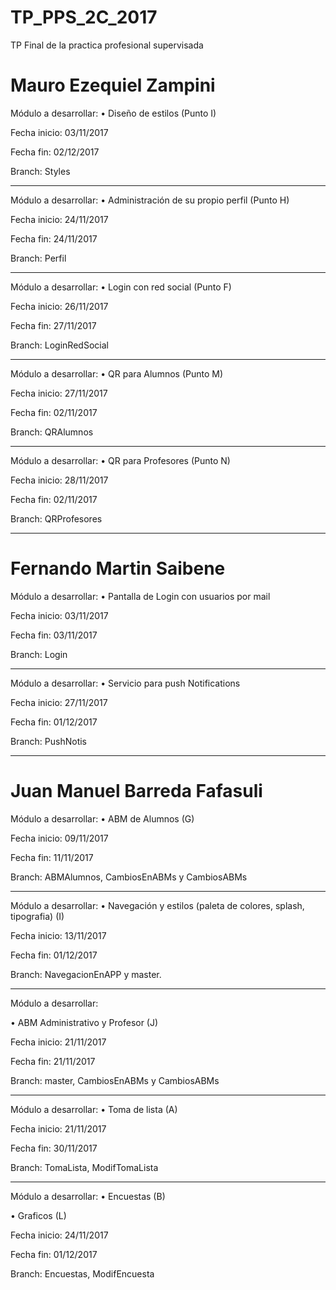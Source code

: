 # TP_PPS_2C_2017
TP Final de la practica profesional supervisada

# Mauro Ezequiel Zampini
Módulo a desarrollar:
• Diseño de estilos (Punto I)

Fecha inicio: 03/11/2017

Fecha fin: 02/12/2017

Branch: Styles

-------------------

Módulo a desarrollar:
• Administración de su propio perfil (Punto H)

Fecha inicio: 24/11/2017

Fecha fin: 24/11/2017

Branch: Perfil

-------------------

Módulo a desarrollar:
• Login con red social (Punto F)

Fecha inicio: 26/11/2017

Fecha fin: 27/11/2017

Branch: LoginRedSocial

-------------------

Módulo a desarrollar:
• QR para Alumnos (Punto M)

Fecha inicio: 27/11/2017

Fecha fin: 02/11/2017

Branch: QRAlumnos

-------------------

Módulo a desarrollar:
• QR para Profesores (Punto N)

Fecha inicio: 28/11/2017

Fecha fin: 02/11/2017

Branch: QRProfesores

-------------------

# Fernando Martin Saibene
Módulo a desarrollar:
• Pantalla de Login con usuarios por mail

Fecha inicio: 03/11/2017

Fecha fin: 03/11/2017

Branch: Login

-------------------
Módulo a desarrollar:
• Servicio para push Notifications

Fecha inicio: 27/11/2017

Fecha fin: 01/12/2017

Branch: PushNotis

-------------------

# Juan Manuel Barreda Fafasuli
Módulo a desarrollar: • ABM de Alumnos (G)

Fecha inicio: 09/11/2017

Fecha fin: 11/11/2017

Branch: ABMAlumnos, CambiosEnABMs y CambiosABMs

-------------------

Módulo a desarrollar: • Navegación y estilos (paleta de colores, splash, tipografia) (I)

Fecha inicio: 13/11/2017

Fecha fin: 01/12/2017

Branch: NavegacionEnAPP y master.

-------------------

Módulo a desarrollar: 

• ABM Administrativo y Profesor (J)

Fecha inicio: 21/11/2017

Fecha fin: 21/11/2017

Branch: master, CambiosEnABMs y CambiosABMs

-------------------

Módulo a desarrollar: • Toma de lista (A)

Fecha inicio: 21/11/2017

Fecha fin: 30/11/2017

Branch: TomaLista, ModifTomaLista

-------------------

Módulo a desarrollar: • Encuestas (B)

 • Graficos (L)

Fecha inicio: 24/11/2017

Fecha fin: 01/12/2017

Branch: Encuestas, ModifEncuesta
